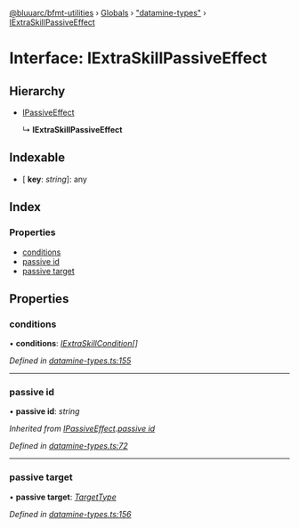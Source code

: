 [@bluuarc/bfmt-utilities](../README.md) › [Globals](../globals.md) › ["datamine-types"](../modules/_datamine_types_.md) › [IExtraSkillPassiveEffect](_datamine_types_.iextraskillpassiveeffect.md)

# Interface: IExtraSkillPassiveEffect

## Hierarchy

* [IPassiveEffect](_datamine_types_.ipassiveeffect.md)

  ↳ **IExtraSkillPassiveEffect**

## Indexable

* \[ **key**: *string*\]: any

## Index

### Properties

* [conditions](_datamine_types_.iextraskillpassiveeffect.md#conditions)
* [passive id](_datamine_types_.iextraskillpassiveeffect.md#passive-id)
* [passive target](_datamine_types_.iextraskillpassiveeffect.md#passive-target)

## Properties

###  conditions

• **conditions**: *[IExtraSkillCondition](_datamine_types_.iextraskillcondition.md)[]*

*Defined in [datamine-types.ts:155](https://github.com/BluuArc/bfmt-utilities/blob/10ddcf7/src/datamine-types.ts#L155)*

___

###  passive id

• **passive id**: *string*

*Inherited from [IPassiveEffect](_datamine_types_.ipassiveeffect.md).[passive id](_datamine_types_.ipassiveeffect.md#passive-id)*

*Defined in [datamine-types.ts:72](https://github.com/BluuArc/bfmt-utilities/blob/10ddcf7/src/datamine-types.ts#L72)*

___

###  passive target

• **passive target**: *[TargetType](../enums/_datamine_types_.targettype.md)*

*Defined in [datamine-types.ts:156](https://github.com/BluuArc/bfmt-utilities/blob/10ddcf7/src/datamine-types.ts#L156)*
